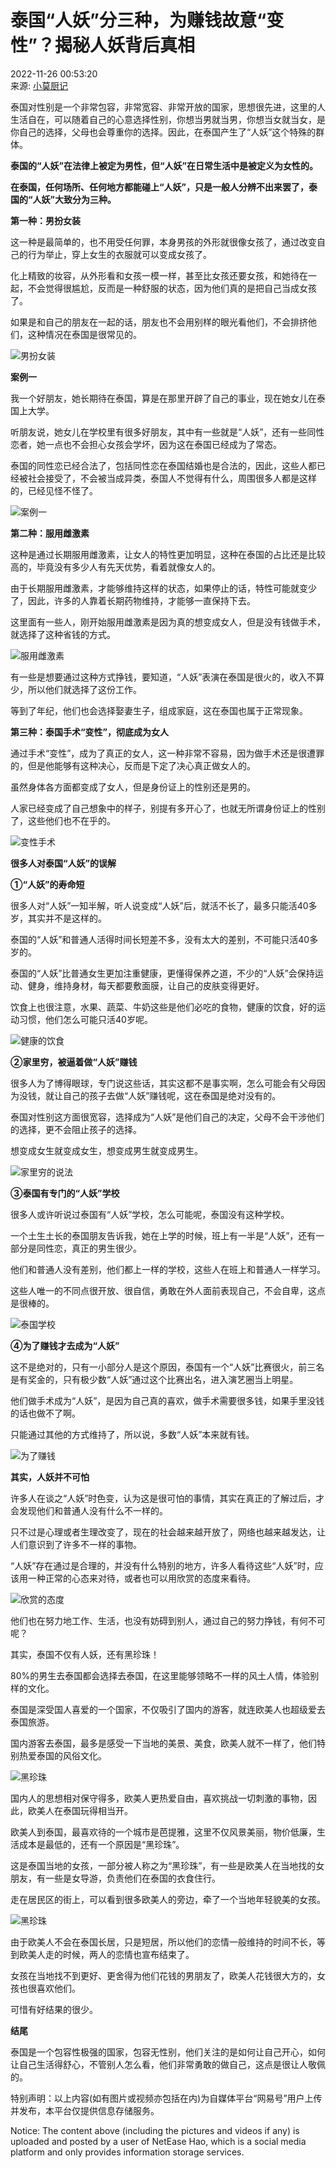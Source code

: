 # 泰国“人妖”分三种，为赚钱故意“变性”？揭秘人妖背后真相

2022-11-26 00:53:20  
来源: [小莫厨记](https://www.163.com/dy/media/T1649685748015.html)

泰国对性别是一个非常包容，非常宽容、非常开放的国家，思想很先进，这里的人生活自在，可以随着自己的心意选择性别，你想当男就当男，你想当女就当女，是你自己的选择，父母也会尊重你的选择。因此，在泰国产生了“人妖”这个特殊的群体。

**泰国的“人妖”在法律上被定为男性，但“人妖”在日常生活中是被定义为女性的。**

**在泰国，任何场所、任何地方都能碰上“人妖”，只是一般人分辨不出来罢了，泰国的“人妖”大致分为三种。**

**第一种：男扮女装**

这一种是最简单的，也不用受任何罪，本身男孩的外形就很像女孩了，通过改变自己的行为举止，穿上女生的衣服就可以变成女孩了。

化上精致的妆容，从外形看和女孩一模一样，甚至比女孩还要女孩，和她待在一起，不会觉得很尴尬，反而是一种舒服的状态，因为他们真的是把自己当成女孩了。

如果是和自己的朋友在一起的话，朋友也不会用别样的眼光看他们，不会排挤他们，这种情况在泰国是很常见的。

![男扮女装](https://nimg.ws.126.net/?url=http%3A%2F%2Fdingyue.ws.126.net%2FaSugFRDiyRCOIHtzwRpfOmzzEaalrzqWHbJDoeeQov8kZ1669384314503compressflag.jpeg&thumbnail=660x2147483647&quality=80&type=jpg)

**案例一**

我一个好朋友，她长期待在泰国，算是在那里开辟了自己的事业，现在她女儿在泰国上大学。

听朋友说，她女儿在学校里有很多好朋友，其中有一些就是“人妖”，还有一些同性恋者，她一点也不会担心女孩会学坏，因为这在泰国已经成为了常态。

泰国的同性恋已经合法了，包括同性恋在泰国结婚也是合法的，因此，这些人都已经被社会接受了，不会被当成异类，泰国人不觉得有什么，周围很多人都是这样的，已经见怪不怪了。

![案例一](https://nimg.ws.126.net/?url=http%3A%2F%2Fdingyue.ws.126.net%2FxmgnAktecYuBaUTXyWHcWmuNS7Ybb4apkVG6Tt1id9VzA1669384315858compressflag.jpeg&thumbnail=660x2147483647&quality=80&type=jpg)

**第二种：服用雌激素**

这种是通过长期服用雌激素，让女人的特性更加明显，这种在泰国的占比还是比较高的，毕竟没有多少人有先天优势，看着就像女人的。

由于长期服用雌激素，才能够维持这样的状态，如果停止的话，特性可能就变少了，因此，许多的人靠着长期药物维持，才能够一直保持下去。

这里面有一些人，刚开始服用雌激素是因为真的想变成女人，但是没有钱做手术，就选择了这种省钱的方式。

![服用雌激素](https://nimg.ws.126.net/?url=http%3A%2F%2Fdingyue.ws.126.net%2FQRk9rv9xVedMTaqCKNSHDFqqvi92tdo4tzQlMfZtlh4Xn1669384316429compressflag.jpeg&thumbnail=660x2147483647&quality=80&type=jpg)

有一些是想要通过这种方式挣钱，要知道，“人妖”表演在泰国是很火的，收入不算少，所以他们就选择了这份工作。

等到了年纪，他们也会选择娶妻生子，组成家庭，这在泰国也属于正常现象。

**第三种：泰国手术“变性”，彻底成为女人**

通过手术“变性”，成为了真正的女人，这一种非常不容易，因为做手术还是很遭罪的，但是他能够有这种决心，反而是下定了决心真正做女人的。

虽然身体各方面都变成了女人，但是身份证上的性别还是男的。

人家已经变成了自己想象中的样子，别提有多开心了，也就无所谓身份证上的性别了，这些他们也不在乎的。

![变性手术](https://nimg.ws.126.net/?url=http%3A%2F%2Fdingyue.ws.126.net%2F5mnh0dYBhCB19RsvDaFubapEWxyZkW9tfAYqlBoYFh2yk1669384317129.jpeg&thumbnail=660x2147483647&quality=80&type=jpg)

**很多人对泰国“人妖”的误解**

**①“人妖”的寿命短**

很多人对“人妖”一知半解，听人说变成“人妖”后，就活不长了，最多只能活40多岁，其实并不是这样的。

泰国的“人妖”和普通人活得时间长短差不多，没有太大的差别，不可能只活40多岁的。

泰国的“人妖”比普通女生更加注重健康，更懂得保养之道，不少的“人妖”会保持运动、健身，维持身材，每天都要敷面膜，让自己的皮肤变得更好。

饮食上也很注意，水果、蔬菜、牛奶这些是他们必吃的食物，健康的饮食，好的运动习惯，他们怎么可能只活40岁呢。

![健康的饮食](https://nimg.ws.126.net/?url=http%3A%2F%2Fdingyue.ws.126.net%2FjHeEB0XXZcO4x77RPt8m18TKB29qrBvmwYMePH0Y6bSPi1669384317946.jpeg&thumbnail=660x2147483647&quality=80&type=jpg)

**②家里穷，被逼着做“人妖”赚钱**

很多人为了博得眼球，专门说这些话，其实这都不是事实啊，怎么可能会有父母因为没钱，就让自己的孩子去做“人妖”赚钱呢，这在泰国是绝对没有的。

泰国对性别这方面很宽容，选择成为“人妖”是他们自己的决定，父母不会干涉他们的选择，更不会阻止孩子的选择。

想变成女生就变成女生，想变成男生就变成男生。

![家里穷的说法](https://nimg.ws.126.net/?url=http%3A%2F%2Fdingyue.ws.126.net%2FvrxubMTbB3w89Aka27odVMQOZ3PPC0E3407kDijBXEtrf1669384318720compressflag.jpeg&thumbnail=660x2147483647&quality=80&type=jpg)

**③泰国有专门的“人妖”学校**

很多人或许听说过泰国有“人妖”学校，怎么可能呢，泰国没有这种学校。

一个土生土长的泰国朋友告诉我，她在上学的时候，班上有一半是“人妖”，还有一部分是同性恋，真正的男生很少。

他们和普通人没有差别，他们都上一样的学校，这些人在班上和普通人一样学习。

这些人唯一的不同点很开放、很自信，勇敢在外人面前表现自己，不会自卑，这点是很棒的。

![泰国学校](https://nimg.ws.126.net/?url=http%3A%2F%2Fdingyue.ws.126.net%2FNPaNUp4sY5FxSn67MNJSdWMFCH8RGCqIkLTl0CCgzZ5MH1669384321510.jpeg&thumbnail=660x2147483647&quality=80&type=jpg)

**④为了赚钱才去成为“人妖”**

这不是绝对的，只有一小部分人是这个原因，泰国有一个“人妖”比赛很火，前三名是有奖金的，只有极少数“人妖”通过这个比赛出名，进入演艺圈当上明星。

他们做手术成为“人妖”，是因为自己真的喜欢，做手术需要很多钱，如果手里没钱的话也做不了啊。

只能通过其他的方式维持了，所以说，多数“人妖”本来就有钱。

![为了赚钱](https://nimg.ws.126.net/?url=http%3A%2F%2Fdingyue.ws.126.net%2FsEoSj5onQWGPIDlNjwYMZ5QjTAwx6YOfxqj3kjgSMweNa1669384321999.jpeg&thumbnail=660x2147483647&quality=80&type=jpg)

**其实，人妖并不可怕**

许多人在谈之“人妖”时色变，认为这是很可怕的事情，其实在真正的了解过后，才会发现他们和普通人没有什么不一样的。

只不过是心理或者生理改变了，现在的社会越来越开放了，网络也越来越发达，让人们意识到了许多不一样的事物。

“人妖”存在通过是合理的，并没有什么特别的地方，许多人看待这些“人妖”时，应该用一种正常的心态来对待，或者也可以用欣赏的态度来看待。

![欣赏的态度](https://nimg.ws.126.net/?url=http%3A%2F%2Fdingyue.ws.126.net%2FY2nARAkm9dqXZskt6wF0BWRxnK49buCPYYREWc3hRG59u1669384322657.jpeg&thumbnail=660x2147483647&quality=80&type=jpg)

他们也在努力地工作、生活，也没有妨碍到别人，通过自己的努力挣钱，有何不可呢？

其实，泰国不仅有人妖，还有黑珍珠！

80%的男生去泰国都会选择去泰国，在这里能够领略不一样的风土人情，体验别样的文化。

泰国是深受国人喜爱的一个国家，不仅吸引了国内的游客，就连欧美人也超级爱去泰国旅游。

国内游客去泰国，最多是感受一下当地的美景、美食，欧美人就不一样了，他们特别热爱泰国的风俗文化。

![黑珍珠](https://nimg.ws.126.net/?url=http%3A%2F%2Fdingyue.ws.126.net%2FQMuZr4taUXivudTqwdlVjhg32rz9OmkSSjoXJ3S0KWPXZ1669384323225compressflag.jpeg&thumbnail=660x2147483647&quality=80&type=jpg)

国内人的思想相对保守得多，欧美人更热爱自由，喜欢挑战一切刺激的事物，因此，欧美人在泰国玩得相当开。

欧美人到泰国，最喜欢待的一个城市是芭提雅，这里不仅风景美丽，物价低廉，生活成本是最低的，还有一个原因是“黑珍珠”。

这是泰国当地的女孩，一部分被人称之为“黑珍珠”，有一些是欧美人在当地找的女朋友，有一些是女导游，负责他们在泰国的衣食住行。

走在居民区的街上，可以看到很多欧美人的旁边，牵了一个当地年轻貌美的女孩。

![黑珍珠](https://nimg.ws.126.net/?url=http%3A%2F%2Fdingyue.ws.126.net%2FvUFxZIJt7V4PE64mBuYGV7AImLpC2ykNSqecP7OFBWnyp1669384325774compressflag.jpeg&thumbnail=660x2147483647&quality=80&type=jpg)

由于欧美人不会在泰国长居，只是短居，所以他们的恋情一般维持的时间不长，等到欧美人走的时候，两人的恋情也宣布结束了。

女孩在当地找不到更好、更舍得为他们花钱的男朋友了，欧美人花钱很大方的，女孩也很喜欢他们。

可惜有好结果的很少。

**结尾**

泰国是一个包容性极强的国家，包容无性别，他们关注的是如何让自己开心，如何让自己生活得舒心，不管别人怎么看，他们非常勇敢的做自己，这点是很让人敬佩的。

特别声明：以上内容(如有图片或视频亦包括在内)为自媒体平台“网易号”用户上传并发布，本平台仅提供信息存储服务。

Notice: The content above (including the pictures and videos if any) is uploaded and posted by a user of NetEase Hao, which is a social media platform and only provides information storage services.